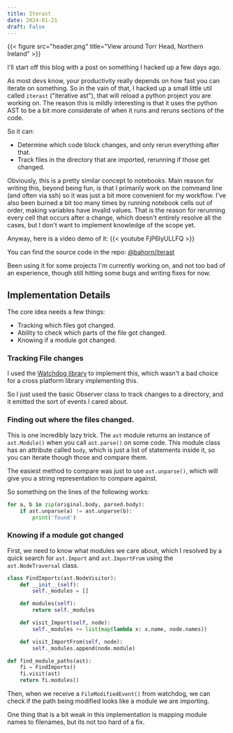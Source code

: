 ```yaml
---
title: Iterast
date: 2024-01-21
draft: False
---
```


{{< figure src="header.png" title="View around Torr Head, Northern Ireland" >}} 

I'll start off this blog with a post on something I hacked up a few days ago.

As most devs know, your productivity really depends on how fast you can iterate
on something.
So in the vain of that, I hacked up a small little util called `iterast`
("iterative ast"), that will reload a python project you are working on.
The reason this is mildly interesting is that it uses the python AST to be a
bit more considerate of when it runs and reruns sections of the code.

So it can:
* Determine which code block changes, and only rerun everything after that.
* Track files in the directory that are imported, rerunning if those get
  changed.

Obviously, this is a pretty similar concept to notebooks.
Main reason for writing this, beyond being fun, is that I primarily work on
the command line (and often via ssh) so it was just a bit more convenient for my
workflow.
I've also been burned a bit too many times by running notebook cells out of
order, making variables have invalid values.
That is the reason for rerunning every cell that occurs after a change, which
doesn't entirely resolve all the cases, but I don't want to implement knowledge
of the scope yet.

Anyway, here is a video demo of it:
{{< youtube FjP6IyULLFQ >}}

You can find the source code in the repo: [@bahorn/iterast](https://github.com/bahorn/iterast)

Been using it for some projects I'm currently working on, and not too bad of an
experience, though still hitting some bugs and writing fixes for now.

## Implementation Details

The core idea needs a few things:
* Tracking which files got changed.
* Ability to check which parts of the file got changed.
* Knowing if a module got changed.

### Tracking File changes

I used the [Watchdog library](https://pypi.org/project/watchdog/) to implement
this, which wasn't a bad choice for a cross platform library implementing this.

So I just used the basic Observer class to track changes to a directory, and it
emitted the sort of events I cared about.

### Finding out where the files changed.

This is one incredibly lazy trick.
The `ast` module returns an instance of `ast.Module()` when you call 
`ast.parse()` on some code.
This module class has an attribute called `body`, which is just a list of
statements inside it, so you can iterate though those and compare them.

The easiest method to compare was just to use `ast.unparse()`, which will give
you a string representation to compare against.

So something on the lines of the following works:
```python
for a, b in zip(original.body, parsed.body):
    if ast.unparse(a) != ast.unparse(b):
        print('found')
```

### Knowing if a module got changed

First, we need to know what modules we care about, which I resolved by a quick
search for `ast.Import` and `ast.ImportFrom` using the `ast.NodeTraversal` class.

```python
class FindImports(ast.NodeVisitor):
    def __init__(self):
        self._modules = []

    def modules(self):
        return self._modules

    def visit_Import(self, node):
        self._modules += list(map(lambda x: x.name, node.names))

    def visit_ImportFrom(self, node):
        self._modules.append(node.module)

def find_module_paths(ast):
    fi = FindImports()
    fi.visit(ast)
    return fi.modules()
```

Then, when we receive a `FileModifiedEvent()` from watchdog, we can check if
the path being modified looks like a module we are importing.

One thing that is a bit weak in this implementation is mapping module names to
filenames, but its not too hard of a fix.
